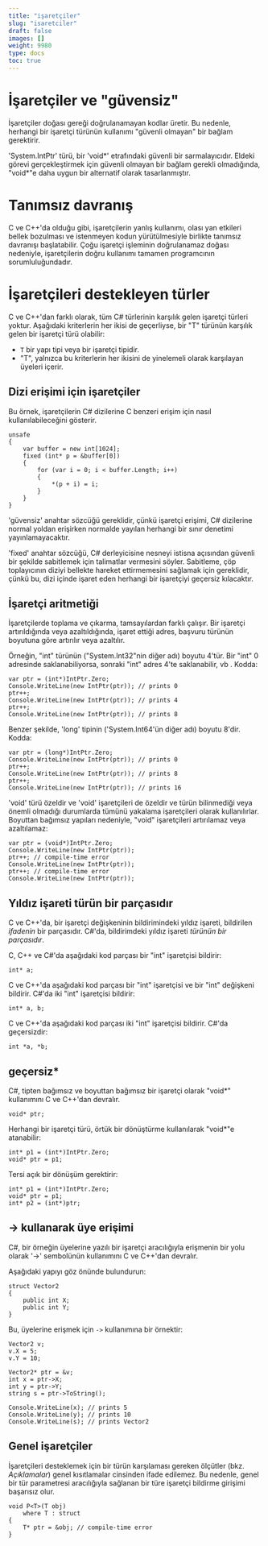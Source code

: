 ```yaml
---
title: "işaretçiler"
slug: "isaretciler"
draft: false
images: []
weight: 9980
type: docs
toc: true
---
```


# İşaretçiler ve "güvensiz"

İşaretçiler doğası gereği doğrulanamayan kodlar üretir. Bu nedenle, herhangi bir işaretçi türünün kullanımı "güvenli olmayan" bir bağlam gerektirir.

'System.IntPtr' türü, bir 'void*' etrafındaki güvenli bir sarmalayıcıdır. Eldeki görevi gerçekleştirmek için güvenli olmayan bir bağlam gerekli olmadığında, "void*"e daha uygun bir alternatif olarak tasarlanmıştır.

# Tanımsız davranış

C ve C++'da olduğu gibi, işaretçilerin yanlış kullanımı, olası yan etkileri bellek bozulması ve istenmeyen kodun yürütülmesiyle birlikte tanımsız davranışı başlatabilir. Çoğu işaretçi işleminin doğrulanamaz doğası nedeniyle, işaretçilerin doğru kullanımı tamamen programcının sorumluluğundadır.

# İşaretçileri destekleyen türler

C ve C++'dan farklı olarak, tüm C# türlerinin karşılık gelen işaretçi türleri yoktur. Aşağıdaki kriterlerin her ikisi de geçerliyse, bir "T" türünün karşılık gelen bir işaretçi türü olabilir:

- `T` bir yapı tipi veya bir işaretçi tipidir.
- "T", yalnızca bu kriterlerin her ikisini de yinelemeli olarak karşılayan üyeleri içerir.

## Dizi erişimi için işaretçiler
Bu örnek, işaretçilerin C# dizilerine C benzeri erişim için nasıl kullanılabileceğini gösterir.

    unsafe
    {
        var buffer = new int[1024];
        fixed (int* p = &buffer[0])
        {
            for (var i = 0; i < buffer.Length; i++)
            {
                *(p + i) = i;
            }
        }
    }

'güvensiz' anahtar sözcüğü gereklidir, çünkü işaretçi erişimi, C# dizilerine normal yoldan erişirken normalde yayılan herhangi bir sınır denetimi yayınlamayacaktır.

'fixed' anahtar sözcüğü, C# derleyicisine nesneyi istisna açısından güvenli bir şekilde sabitlemek için talimatlar vermesini söyler. Sabitleme, çöp toplayıcının diziyi bellekte hareket ettirmemesini sağlamak için gereklidir, çünkü bu, dizi içinde işaret eden herhangi bir işaretçiyi geçersiz kılacaktır.

## İşaretçi aritmetiği
İşaretçilerde toplama ve çıkarma, tamsayılardan farklı çalışır. Bir işaretçi artırıldığında veya azaltıldığında, işaret ettiği adres, başvuru türünün boyutuna göre artırılır veya azaltılır.

Örneğin, "int" türünün ("System.Int32"nin diğer adı) boyutu 4'tür. Bir "int" 0 adresinde saklanabiliyorsa, sonraki "int" adres 4'te saklanabilir, vb . Kodda:

    var ptr = (int*)IntPtr.Zero;
    Console.WriteLine(new IntPtr(ptr)); // prints 0
    ptr++;
    Console.WriteLine(new IntPtr(ptr)); // prints 4
    ptr++;
    Console.WriteLine(new IntPtr(ptr)); // prints 8

Benzer şekilde, 'long' tipinin ('System.Int64'ün diğer adı) boyutu 8'dir. Kodda:

    var ptr = (long*)IntPtr.Zero;
    Console.WriteLine(new IntPtr(ptr)); // prints 0
    ptr++;
    Console.WriteLine(new IntPtr(ptr)); // prints 8
    ptr++;
    Console.WriteLine(new IntPtr(ptr)); // prints 16

'void' türü özeldir ve 'void' işaretçileri de özeldir ve türün bilinmediği veya önemli olmadığı durumlarda tümünü yakalama işaretçileri olarak kullanılırlar. Boyuttan bağımsız yapıları nedeniyle, "void" işaretçileri artırılamaz veya azaltılamaz:

    var ptr = (void*)IntPtr.Zero;
    Console.WriteLine(new IntPtr(ptr));
    ptr++; // compile-time error
    Console.WriteLine(new IntPtr(ptr));
    ptr++; // compile-time error
    Console.WriteLine(new IntPtr(ptr));

## Yıldız işareti türün bir parçasıdır
C ve C++'da, bir işaretçi değişkeninin bildirimindeki yıldız işareti, bildirilen *ifadenin* bir parçasıdır. C#'da, bildirimdeki yıldız işareti *türünün bir parçasıdır*.

C, C++ ve C#'da aşağıdaki kod parçası bir "int" işaretçisi bildirir:

    int* a;

C ve C++'da aşağıdaki kod parçası bir "int" işaretçisi ve bir "int" değişkeni bildirir. C#'da iki "int" işaretçisi bildirir:

    int* a, b; 

C ve C++'da aşağıdaki kod parçası iki "int" işaretçisi bildirir. C#'da geçersizdir:

    int *a, *b;

## geçersiz*
C#, tipten bağımsız ve boyuttan bağımsız bir işaretçi olarak "void*" kullanımını C ve C++'dan devralır.

    void* ptr;

Herhangi bir işaretçi türü, örtük bir dönüştürme kullanılarak "void*"e atanabilir:

    int* p1 = (int*)IntPtr.Zero;
    void* ptr = p1;

Tersi açık bir dönüşüm gerektirir:

    int* p1 = (int*)IntPtr.Zero;
    void* ptr = p1;
    int* p2 = (int*)ptr;

## -> kullanarak üye erişimi
C#, bir örneğin üyelerine yazılı bir işaretçi aracılığıyla erişmenin bir yolu olarak '->' sembolünün kullanımını C ve C++'dan devralır.

Aşağıdaki yapıyı göz önünde bulundurun:

    struct Vector2
    {
        public int X;
        public int Y;
    }

Bu, üyelerine erişmek için `->` kullanımına bir örnektir:

    Vector2 v;
    v.X = 5;
    v.Y = 10;

    Vector2* ptr = &v;
    int x = ptr->X;
    int y = ptr->Y;
    string s = ptr->ToString();

    Console.WriteLine(x); // prints 5
    Console.WriteLine(y); // prints 10
    Console.WriteLine(s); // prints Vector2

## Genel işaretçiler
İşaretçileri desteklemek için bir türün karşılaması gereken ölçütler (bkz. *Açıklamalar*) genel kısıtlamalar cinsinden ifade edilemez. Bu nedenle, genel bir tür parametresi aracılığıyla sağlanan bir türe işaretçi bildirme girişimi başarısız olur.

    void P<T>(T obj) 
        where T : struct
    {
        T* ptr = &obj; // compile-time error
    }


